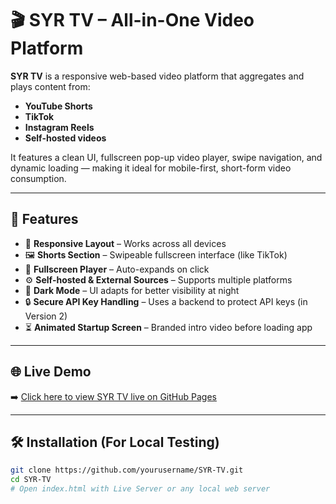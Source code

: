 # 🎬 SYR TV – All-in-One Video Platform

**SYR TV** is a responsive web-based video platform that aggregates and plays content from:
- **YouTube Shorts**
- **TikTok**
- **Instagram Reels**
- **Self-hosted videos**

It features a clean UI, fullscreen pop-up video player, swipe navigation, and dynamic loading — making it ideal for mobile-first, short-form video consumption.

---

## 🚀 Features

- 📱 **Responsive Layout** – Works across all devices
- 🖼️ **Shorts Section** – Swipeable fullscreen interface (like TikTok)
- 🎥 **Fullscreen Player** – Auto-expands on click
- ⚙️ **Self-hosted & External Sources** – Supports multiple platforms
- 🌙 **Dark Mode** – UI adapts for better visibility at night
- 🔒 **Secure API Key Handling** – Uses a backend to protect API keys (in Version 2)
- ⏳ **Animated Startup Screen** – Branded intro video before loading app

---

## 🌐 Live Demo

➡️ [Click here to view SYR TV live on GitHub Pages](https://yourusername.github.io/SYR-TV/)  

---

## 🛠️ Installation (For Local Testing)

```bash
git clone https://github.com/yourusername/SYR-TV.git
cd SYR-TV
# Open index.html with Live Server or any local web server
